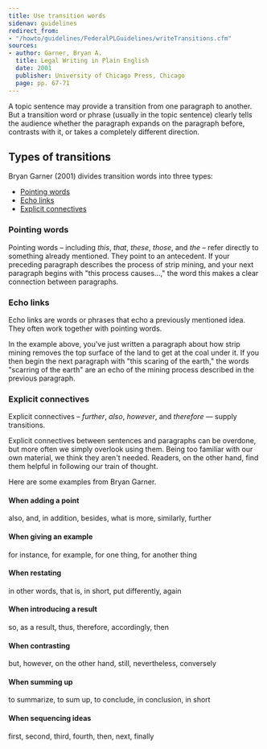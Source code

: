 ```yaml
---
title: Use transition words
sidenav: guidelines
redirect_from:
- "/howto/guidelines/FederalPLGuidelines/writeTransitions.cfm"
sources:
- author: Garner, Bryan A.
  title: Legal Writing in Plain English
  date: 2001
  publisher: University of Chicago Press, Chicago
  page: pp. 67-71
---
```


A topic sentence may provide a transition from one paragraph to another. But a transition word or phrase (usually in the topic sentence) clearly tells the audience whether the paragraph expands on the paragraph before, contrasts with it, or takes a completely different direction.

## Types of transitions

Bryan Garner (2001) divides transition words into three types:

- [Pointing words](#pointing-words)
- [Echo links](#echo-links)
- [Explicit connectives](#explicit-connectives)

### Pointing words

Pointing words – including _this_, _that_, _these_, _those_, and _the_ – refer directly to something already mentioned. They point to an antecedent. If your preceding paragraph describes the process of strip mining, and your next paragraph begins with "this process causes...," the word this makes a clear connection between paragraphs.

### Echo links

Echo links are words or phrases that echo a previously mentioned idea. They often work together with pointing words.

In the example above, you've just written a paragraph about how strip mining removes the top surface of the land to get at the coal under it. If you then begin the next paragraph with "this scaring of the earth," the words "scarring of the earth" are an echo of the mining process described in the previous paragraph.

### Explicit connectives

Explicit connectives – _further_, _also_, _however_, and _therefore_ — supply transitions.

Explicit connectives between sentences and paragraphs can be overdone, but more often we simply overlook using them. Being too familiar with our own material, we think they aren't needed. Readers, on the other hand, find them helpful in following our train of thought.

Here are some examples from Bryan Garner.

<div class="example-container">

#### When adding a point

also, and, in addition, besides, what is more, similarly, further

#### When giving an example

for instance, for example, for one thing, for another thing

#### When restating

in other words, that is, in short, put differently, again

#### When introducing a result

so, as a result, thus, therefore, accordingly, then

#### When contrasting

but, however, on the other hand, still, nevertheless, conversely

#### When summing up

to summarize, to sum up, to conclude, in conclusion, in short

#### When sequencing ideas

first, second, third, fourth, then, next, finally

</div>
